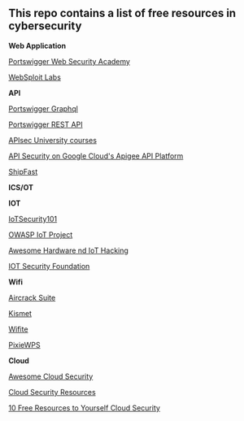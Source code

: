 ## This repo contains a list of free resources in cybersecurity


**Web Application** 

[Portswigger Web Security Academy](https://portswigger.net/web-security)

[WebSploit Labs](https://websploit.org/)


**API**

[Portswigger Graphql](https://portswigger.net/web-security/graphql)

[Portswigger REST API](https://portswigger.net/web-security/api-testing)

[APIsec University courses](https://www.apisecuniversity.com/#courses)

[API Security on Google Cloud's Apigee API Platform](https://www.cloudskillsboost.google/course_templates/255)

[ShipFast](https://github.com/approov/shipfast-api-protection)

**ICS/OT**

**IOT**

[IoTSecurity101](https://github.com/V33RU/IoTSecurity101)

[OWASP IoT Project](https://owasp.org/www-project-internet-of-things/)

[Awesome Hardware nd IoT Hacking](https://github.com/CyberSecurityUP/Awesome-Hardware-and-IoT-Hacking#readme)

[IOT Security Foundation](https://iotsecurityfoundation.org/)



**Wifi**

[Aircrack Suite](https://www.aircrack-ng.org/)

[Kismet](https://www.kismetwireless.net/docs/)

[Wifite](https://github.com/derv82/wifite)

[PixieWPS](https://github.com/wiire-a/pixiewps)

**Cloud**

[Awesome Cloud Security](https://github.com/4ndersonLin/awesome-cloud-security)

[Cloud Security Resources](https://medium.com/@0xRad1ant/cloud-security-resources-b40f47987462)

[10 Free Resources to Yourself Cloud Security](https://www.ascendcloudsolutions.com/10-free-resources-to-teach-yourself-cloud-security)
